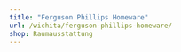```yaml
---
title: "Ferguson Phillips Homeware"
url: /wichita/ferguson-phillips-homeware/
shop: Raumausstattung
---
```

